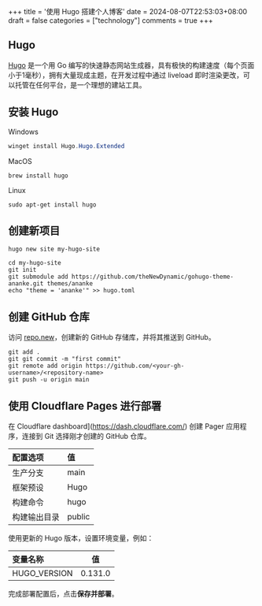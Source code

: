 +++
title = '使用 Hugo 搭建个人博客'
date = 2024-08-07T22:53:03+08:00
draft = false
categories = ["technology"]
comments = true
+++

## Hugo

[Hugo](https://gohugo.io/) 是一个用 Go 编写的快速静态网站生成器，具有极快的构建速度（每个页面小于1毫秒），拥有大量现成主题，在开发过程中通过 liveload 即时渲染更改，可以托管在任何平台，是一个理想的建站工具。

## 安装 Hugo

Windows

```powershell
winget install Hugo.Hugo.Extended
```

MacOS

```shell
brew install hugo
```

Linux

```shell
sudo apt-get install hugo
```

## 创建新项目

```shell
hugo new site my-hugo-site
```

```
cd my-hugo-site
git init
git submodule add https://github.com/theNewDynamic/gohugo-theme-ananke.git themes/ananke
echo "theme = 'ananke'" >> hugo.toml
```

## 创建 GitHub 仓库

访问 [repo.new](https://repo.new/)，创建新的 GitHub 存储库，并将其推送到 GitHub。

```shell
git add .
git git commit -m "first commit"
git remote add origin https://github.com/<your-gh-username>/<repository-name>
git push -u origin main
```

## 使用 Cloudflare Pages 进行部署

在 Cloudflare dashboard](https://dash.cloudflare.com/) 创建 Pager 应用程序，连接到 Git 选择刚才创建的 GitHub 仓库。

| 配置选项     | 值     |
| :----------- | :----- |
| 生产分支     | main   |
| 框架预设     | Hugo   |
| 构建命令     | hugo   |
| 构建输出目录 | public |

使用更新的 Hugo 版本，设置环境变量，例如：

| 变量名称     | 值      |
| :----------- | ------- |
| HUGO_VERSION | 0.131.0 |

完成部署配置后，点击**保存并部署**。
